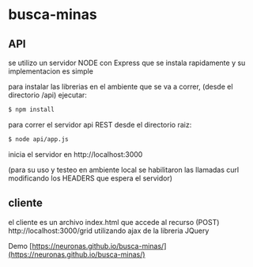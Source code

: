 # busca-minas


## API

se utilizo un servidor NODE con Express que se instala rapidamente y su implementacion es simple

para instalar las librerias en el ambiente que se va a correr, (desde el directorio /api) ejecutar:

```bash
$ npm install
```

para correr el servidor api REST desde el directorio raiz:

```bash
$ node api/app.js
```

inicia el servidor en http://localhost:3000

(para su uso y testeo en ambiente local se habilitaron las llamadas curl modificando los HEADERS que espera el servidor)

## cliente

el cliente es un archivo index.html que accede al recurso (POST) http://localhost:3000/grid
utilizando ajax de la libreria JQuery

Demo [https://neuronas.github.io/busca-minas/](https://neuronas.github.io/busca-minas/)


